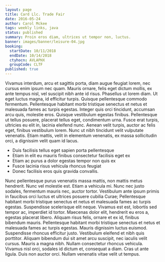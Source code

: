 ```yaml
---
layout: page
title: Card Llc. Trade Fair
date: 2016-05-24
author: Carol Mckee
tags: weekly links, java
status: published
summary: Proin eros diam, ultrices ut tempor non, luctus.
banner: images/banner/leisure-04.jpg
booking:
  startDate: 10/11/2018
  endDate: 10/14/2018
  ctyhocn: AVLAPHX
  groupCode: CLTF
published: true
---
```

Vivamus interdum, arcu et sagittis porta, diam augue feugiat lorem, nec cursus enim ipsum nec quam. Mauris ornare, felis eget dictum mollis, ex ante tempus nisl, vel suscipit nibh ante id risus. Phasellus ut lorem diam. Ut eget luctus magna, id efficitur turpis. Quisque pellentesque commodo fermentum. Pellentesque habitant morbi tristique senectus et netus et malesuada fames ac turpis egestas. Integer quis orci tincidunt, accumsan arcu quis, molestie eros. Quisque vestibulum egestas finibus. Pellentesque ut tellus posuere, placerat tellus eget, condimentum urna. Fusce erat turpis, ultricies eu elit in, lacinia eleifend nunc. Aenean velit turpis, auctor ac felis eget, finibus vestibulum lorem. Nunc ut nibh tincidunt velit vulputate venenatis. Etiam mattis, velit in elementum venenatis, ex massa sollicitudin orci, a dignissim velit quam id lacus.

* Duis facilisis tellus eget sapien porta pellentesque
* Etiam in elit eu mauris finibus consectetur facilisis eget ex
* Etiam ac purus a dolor egestas tempor non quis ex
* Fusce lacinia risus vehicula rhoncus feugiat
* Donec facilisis eros quis gravida convallis.

Nunc pellentesque purus venenatis massa mattis, non mattis metus hendrerit. Nunc vel molestie est. Etiam a vehicula mi. Nunc nec justo sodales, fermentum mauris nec, auctor tortor. Vestibulum ante ipsum primis in faucibus orci luctus et ultrices posuere cubilia Curae; Pellentesque habitant morbi tristique senectus et netus et malesuada fames ac turpis egestas. Suspendisse scelerisque elit neque. Vivamus est est, lobortis sed tempor ac, imperdiet id tortor. Maecenas dolor elit, hendrerit eu eros a, egestas placerat libero. Aliquam risus felis, ornare et ex id, finibus bibendum mauris. Pellentesque habitant morbi tristique senectus et netus et malesuada fames ac turpis egestas. Mauris dignissim luctus euismod.
Suspendisse rhoncus efficitur justo. Vestibulum eleifend et nibh quis porttitor. Aliquam bibendum dui sit amet arcu suscipit, nec iaculis velit cursus. Mauris a magna nibh. Nullam consectetur rhoncus vehicula. Vivamus nisl orci, sodales id dictum et, consequat a diam. Cras ut ante ligula. Duis non auctor orci. Nullam venenatis vitae velit ut tempus.
